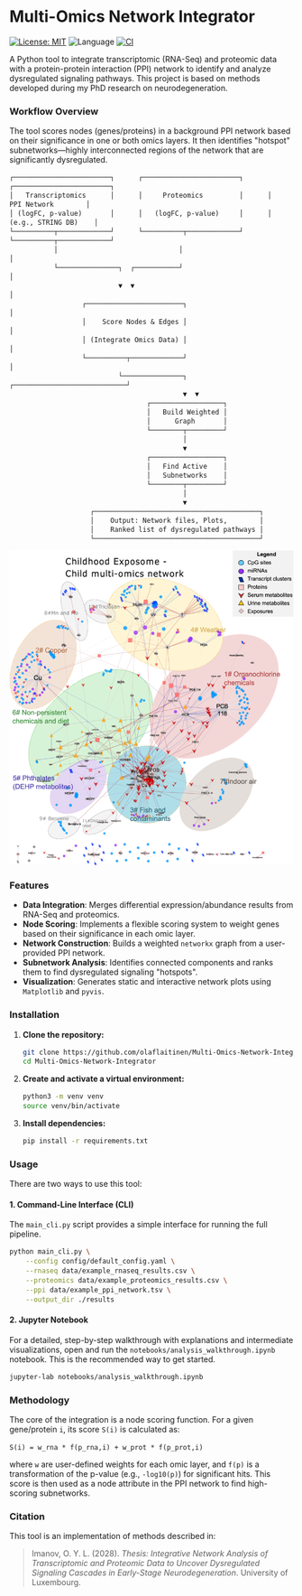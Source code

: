 # Multi-Omics Network Integrator

[![License: MIT](https://img.shields.io/badge/License-MIT-green.svg)](https://opensource.org/licenses/MIT)
![Language](https://img.shields.io/badge/language-Python-blue.svg)
[![CI](https://github.com/olaflaitinen/Multi-Omics-Network-Integrator/actions/workflows/ci.yml/badge.svg)](https://github.com/olaflaitinen/Multi-Omics-Network-Integrator/actions/workflows/ci.yml)

A Python tool to integrate transcriptomic (RNA-Seq) and proteomic data with a protein-protein interaction (PPI) network to identify and analyze dysregulated signaling pathways. This project is based on methods developed during my PhD research on neurodegeneration.

### Workflow Overview

The tool scores nodes (genes/proteins) in a background PPI network based on their significance in one or both omics layers. It then identifies "hotspot" subnetworks—highly interconnected regions of the network that are significantly dysregulated.

```
┌────────────────────────┐      ┌────────────────────────┐      ┌────────────────────────┐
│   Transcriptomics      │      │     Proteomics         │      │     PPI Network        │
│ (logFC, p-value)       │      │   (logFC, p-value)     │      │   (e.g., STRING DB)    │
└──────────┬─────────────┘      └──────────┬─────────────┘      └──────────┬─────────────┘
           │                              │                                │
           └───────────────┐  ┌───────────┘                                │
                           ▼  ▼                                            │
                  ┌────────────────────────┐                               │
                  │    Score Nodes & Edges │                               │
                  │ (Integrate Omics Data) │                               │
                  └──────────┬─────────────┘                               │
                           └───────────────┐  ┌────────────────────────────┘
                                           ▼  ▼
                                  ┌──────────────────┐
                                  │   Build Weighted │
                                  │      Graph       │
                                  └────────┬─────────┘
                                           │
                                           ▼
                                  ┌──────────────────┐
                                  │   Find Active    │
                                  │   Subnetworks    │
                                  └────────┬─────────┘
                                           │
                                           ▼
                    ┌─────────────────────────────────────────┐
                    │    Output: Network files, Plots,        │
                    │    Ranked list of dysregulated pathways │
                    └─────────────────────────────────────────┘
```

![Example Network Visualization](assets/network_visualization_example.png)

### Features

-   **Data Integration**: Merges differential expression/abundance results from RNA-Seq and proteomics.
-   **Node Scoring**: Implements a flexible scoring system to weight genes based on their significance in each omic layer.
-   **Network Construction**: Builds a weighted `networkx` graph from a user-provided PPI network.
-   **Subnetwork Analysis**: Identifies connected components and ranks them to find dysregulated signaling "hotspots".
-   **Visualization**: Generates static and interactive network plots using `Matplotlib` and `pyvis`.

### Installation

1.  **Clone the repository:**
    ```bash
    git clone https://github.com/olaflaitinen/Multi-Omics-Network-Integrator.git
    cd Multi-Omics-Network-Integrator
    ```

2.  **Create and activate a virtual environment:**
    ```bash
    python3 -m venv venv
    source venv/bin/activate
    ```

3.  **Install dependencies:**
    ```bash
    pip install -r requirements.txt
    ```

### Usage

There are two ways to use this tool:

#### 1. Command-Line Interface (CLI)

The `main_cli.py` script provides a simple interface for running the full pipeline.

```bash
python main_cli.py \
    --config config/default_config.yaml \
    --rnaseq data/example_rnaseq_results.csv \
    --proteomics data/example_proteomics_results.csv \
    --ppi data/example_ppi_network.tsv \
    --output_dir ./results
```

#### 2. Jupyter Notebook

For a detailed, step-by-step walkthrough with explanations and intermediate visualizations, open and run the `notebooks/analysis_walkthrough.ipynb` notebook. This is the recommended way to get started.

```bash
jupyter-lab notebooks/analysis_walkthrough.ipynb
```

### Methodology

The core of the integration is a node scoring function. For a given gene/protein `i`, its score `S(i)` is calculated as:

`S(i) = w_rna * f(p_rna,i) + w_prot * f(p_prot,i)`

where `w` are user-defined weights for each omic layer, and `f(p)` is a transformation of the p-value (e.g., `-log10(p)`) for significant hits. This score is then used as a node attribute in the PPI network to find high-scoring subnetworks.

### Citation

This tool is an implementation of methods described in:

> Imanov, O. Y. L. (2028). *Thesis: Integrative Network Analysis of Transcriptomic and Proteomic Data to Uncover Dysregulated Signaling Cascades in Early-Stage Neurodegeneration*. University of Luxembourg.
